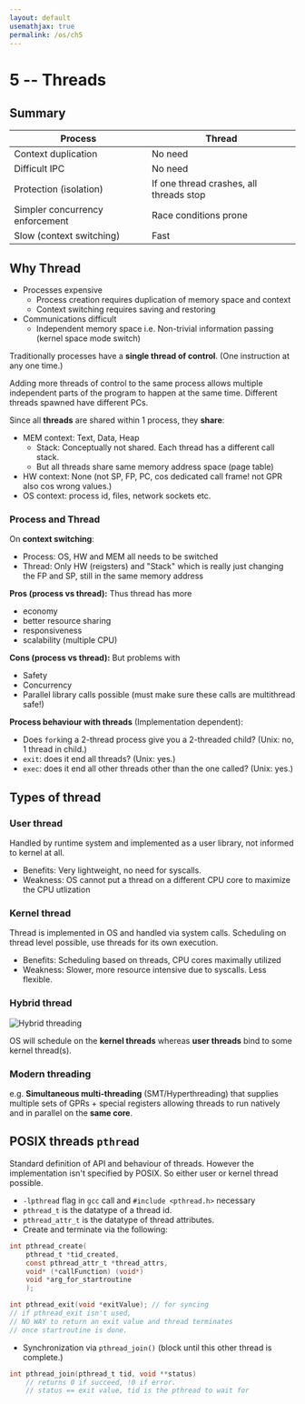 ```yaml
---
layout: default
usemathjax: true
permalink: /os/ch5
---
```


# 5 -- Threads

## Summary

| Process                         | Thread                                  |
| ------------------------------- | --------------------------------------- |
| Context duplication             | No need                                 |
| Difficult IPC                   | No need                                 |
| Protection (isolation)          | If one thread crashes, all threads stop |
| Simpler concurrency enforcement | Race conditions prone                   |
| Slow (context switching)        | Fast                                    |

## Why Thread

- Processes expensive
  - Process creation requires duplication of memory space and context
  - Context switching requires saving and restoring
- Communications difficult
  - Independent memory space i.e. Non-trivial information passing (kernel space mode switch)

Traditionally processes have a **single thread of control**. (One instruction at any one time.)

Adding more threads of control to the same process allows multiple independent parts of the program to happen at the same time. Different threads spawned have different PCs.

Since all **threads** are shared within 1 process, they **share**:

- MEM context: Text, Data, Heap
  - Stack: Conceptually not shared. Each thread has a different call stack.
  - But all threads share same memory address space (page table)
- HW context: None (not SP, FP, PC, cos dedicated call frame! not GPR also cos wrong values.)
- OS context: process id, files, network sockets etc.

### Process and Thread

On **context switching**:
- Process: OS, HW and MEM all needs to be switched
- Thread: Only HW (reigsters) and "Stack" which is really just changing the FP and SP, still in the same memory address


**Pros (process vs thread):** Thus thread has more

- economy
- better resource sharing
- responsiveness
- scalability (multiple CPU)

**Cons (process vs thread):** But problems with

- Safety
- Concurrency
- Parallel library calls possible (must make sure these calls are multithread safe!)

**Process behaviour with threads** (Implementation dependent):

- Does `fork`ing a 2-thread process give you a 2-threaded child? (Unix: no, 1 thread in child.)
- `exit`: does it end all threads? (Unix: yes.)
- `exec`: does it end all other threads other than the one called? (Unix: yes.)

## Types of thread

### User thread

Handled by runtime system and implemented as a user library, not informed to kernel at all.

- Benefits: Very lightweight, no need for syscalls.
- Weakness: OS cannot put a thread on a different CPU core to maximize the CPU utlization

### Kernel thread

Thread is implemented in OS and handled via system calls. Scheduling on thread level possible, use threads for its own execution.

- Benefits: Scheduling based on threads, CPU cores maximally utilized
- Weakness: Slower, more resource intensive due to syscalls. Less flexible.

### Hybrid thread

![Hybrid threading](/notes-blog/assets/img/os/hybridthread.png)

OS will schedule on the **kernel threads** whereas **user threads** bind to some kernel thread(s).

### Modern threading 

e.g. **Simultaneous multi-threading** (SMT/Hyperthreading) that supplies multiple sets of GPRs + special registers allowing threads to run natively and in parallel on the **same core**.

## POSIX threads `pthread`

Standard definition of API and behaviour of threads. However the implementation isn't specified by POSIX. So either user or kernel thread possible.

- `-lpthread` flag in `gcc` call and `#include <pthread.h>` necessary
- `pthread_t` is the datatype of a thread id.
- `pthread_attr_t` is the datatype of thread attributes.
- Create and terminate via the following:

```C
int pthread_create(
	pthread_t *tid_created,
	const pthread_attr_t *thread_attrs,
	void* (*callFunction) (void*)
	void *arg_for_startroutine
	);

int pthread_exit(void *exitValue); // for syncing
// if pthread_exit isn't used, 
// NO WAY to return an exit value and thread terminates
// once startroutine is done.
```

- Synchronization via `pthread_join()` (block until this other thread is complete.)

```c
int pthread_join(pthread_t tid, void **status) 
    // returns 0 if succeed, !0 if error.
    // status == exit value, tid is the pthread to wait for
```

